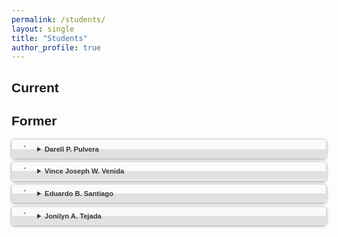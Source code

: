 ```yaml
---
permalink: /students/
layout: single
title: "Students"
author_profile: true
---
```


<style>
body {font-family: Arial, Helvetica, sans-serif;}
a {color: #C00;}
details {border: 1px solid #E1E1E1; border-radius: 5px; box-shadow: 0 1px 4px rgba(0, 0, 0, .4); color: #363636; margin: 0 0 .4em; padding: 1%;}
details[open] {background: #E1E1E1;}
summary {background: -webkit-linear-gradient(top, #FAFAFA 50%, #E1E1E1 50%); border-radius: 5px; cursor: pointer; font-size: .8em; font-weight: bold; margin: -1%; padding: 8px 0; position: relative; width: 102%;}
summary:hover, details[open] summary {background: #E1E1E1;}
summary::-webkit-details-marker {display: none}
summary:before{border-radius: 5px; content: "+"; color: #363636; display: block; float: left; font-size: .5em; font-weight: bold; margin: -2px 10px 0 10px; padding: 0; text-align: center; width: 20px;}
details[open] summary:before {content: "-"; margin-top: -4px;}
p {font-size: .8em;}
</style>

Current
------


Former
------
<details>
  <summary>Darell P. Pulvera</summary>
  Master in Information Technology, 2019
</details>
<details>
  <summary>Vince Joseph W. Venida</summary>
  Master in Information Technology, 2019
</details>
<details>
  <summary>Eduardo B. Santiago</summary>
  Master in Information Technology, 2019  
  A Model Based Prediction of Desirable Applicants through Employee’s Perception of Retention and Performance
</details>
<details>
  <summary>Jonilyn A. Tejada</summary>
  Master in Information Technology, 2018  
  LeafCheckIT: A Banana Leaf Analyzer for Identifying Macronutrient Deficiency
</details>

